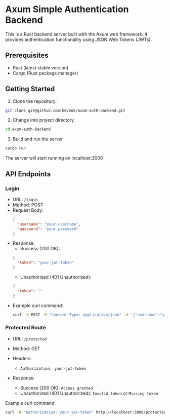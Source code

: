 # Axum Simple Authentication Backend

This is a Rust backend server built with the Axum web framework. It provides authentication functionality using JSON Web Tokens (JWTs).

## Prerequisites

- Rust (latest stable version)
- Cargo (Rust package manager)

## Getting Started

1. Clone the repository:

```bash
git clone git@github.com:kevmok/axum-auth-backend.git
```

2. Change into project directory

```bash
cd axum-auth-backend
```

3. Build and run the server

```bash
cargo run
```

The server will start running on localhost:3000

## API Endpoints

### Login

- URL: `/login`
- Method: POST
- Request Body:
  ```json
  {
  	"username": "your-username",
  	"password": "your-password"
  }
  ```
- Response:
  - Success (200 OK):
  ```json
  {
  	"token": "your-jwt-token"
  }
  ```
  - Unauthorized (401 Unauthorized):
  ```json
  {
  	"token": ""
  }
  ```
- Example curl command:
  ```bash
  curl -X POST -H "Content-Type: application/json" -d '{"username":"your-username","password":"your-password"}' http://localhost:3000/login
  ```

### Protected Route

- URL: `/protected`
- Method: GET
- Headers:

  - `Authorization: your-jwt-token`

- Response:
  - Success (200 OK): `Access granted`
  - Unauthorized (401 Unauthorized): `Invalid token` or `Missing token`

Example curl command:

```bash
curl -H "Authorization: your-jwt-token" http://localhost:3000/protected
```
